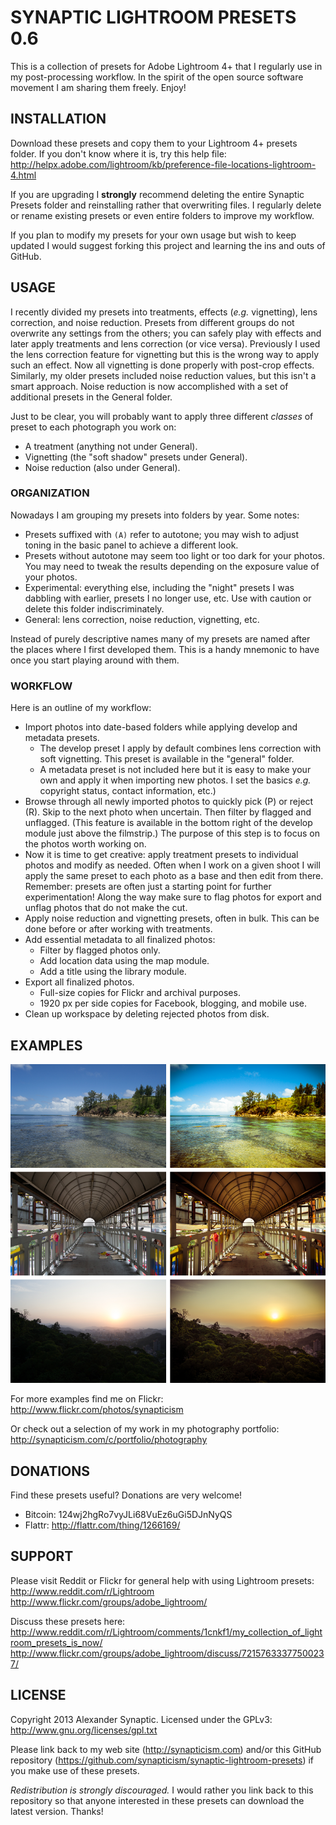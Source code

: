 # SYNAPTIC LIGHTROOM PRESETS 0.6

This is a collection of presets for Adobe Lightroom 4+ that I regularly use in my post-processing workflow. In the spirit of the open source software movement I am sharing them freely. Enjoy!

## INSTALLATION

Download these presets and copy them to your Lightroom 4+ presets folder. If you don't know where it is, try this help file:
http://helpx.adobe.com/lightroom/kb/preference-file-locations-lightroom-4.html

If you are upgrading I **strongly** recommend deleting the entire Synaptic Presets folder and reinstalling rather that overwriting files. I regularly delete or rename existing presets or even entire folders to improve my workflow.

If you plan to modify my presets for your own usage but wish to keep updated I would suggest forking this project and learning the ins and outs of GitHub.

## USAGE

I recently divided my presets into treatments, effects (*e.g.* vignetting), lens correction, and noise reduction. Presets from different groups do not overwrite any settings from the others; you can safely play with effects and later apply treatments and lens correction (or vice versa). Previously I used the lens correction feature for vignetting but this is the wrong way to apply such an effect. Now all vignetting is done properly with post-crop effects. Similarly, my older presets included noise reduction values, but this isn't a smart approach. Noise reduction is now accomplished with a set of additional presets in the General folder.

Just to be clear, you will probably want to apply three different *classes* of preset to each photograph you work on:

* A treatment (anything not under General).
* Vignetting (the "soft shadow" presets under General).
* Noise reduction (also under General).

### ORGANIZATION

Nowadays I am grouping my presets into folders by year. Some notes:

* Presets suffixed with `(A)` refer to autotone; you may wish to adjust toning in the basic panel to achieve a different look.
* Presets without autotone may seem too light or too dark for your photos. You may need to tweak the results depending on the exposure value of your photos.
* Experimental: everything else, including the "night" presets I was dabbling with earlier, presets I no longer use, etc. Use with caution or delete this folder indiscriminately.
* General: lens correction, noise reduction, vignetting, etc.

Instead of purely descriptive names many of my presets are named after the places where I first developed them. This is a handy mnemonic to have once you start playing around with them.

### WORKFLOW

Here is an outline of my workflow:

* Import photos into date-based folders while applying develop and metadata presets.
    * The develop preset I apply by default combines lens correction with soft vignetting. This preset is available in the "general" folder.
    * A metadata preset is not included here but it is easy to make your own and apply it when importing new photos. I set the basics *e.g.* copyright status, contact information, etc.)
* Browse through all newly imported photos to quickly pick (P) or reject (R). Skip to the next photo when uncertain. Then filter by flagged and unflagged. (This feature is available in the bottom right of the develop module just above the filmstrip.) The purpose of this step is to focus on the photos worth working on.
* Now it is time to get creative: apply treatment presets to individual photos and modify as needed. Often when I work on a given shoot I will apply the same preset to each photo as a base and then edit from there. Remember: presets are often just a starting point for further experimentation! Along the way make sure to flag photos for export and unflag photos that do not make the cut.
* Apply noise reduction and vignetting presets, often in bulk. This can be done before or after working with treatments.
* Add essential metadata to all finalized photos:
    * Filter by flagged photos only.
    * Add location data using the map module.
    * Add a title using the library module.
* Export all finalized photos.
    * Full-size copies for Flickr and archival purposes.
    * 1920 px per side copies for Facebook, blogging, and mobile use.
* Clean up workspace by deleting rejected photos from disk.

## EXAMPLES

![Synaptic Lightroom Presets Example 1](/example1.png "Synaptic Lightroom Presets Example 1")

For more examples find me on Flickr:
http://www.flickr.com/photos/synapticism

Or check out a selection of my work in my photography portfolio:
http://synapticism.com/c/portfolio/photography

## DONATIONS

Find these presets useful? Donations are very welcome!

* Bitcoin: 124wj2hgRo7vyJLi68VuEz6uGi5DJnNyQS
* Flattr: http://flattr.com/thing/1266169/

## SUPPORT

Please visit Reddit or Flickr for general help with using Lightroom presets:
http://www.reddit.com/r/Lightroom
http://www.flickr.com/groups/adobe_lightroom/

Discuss these presets here:
http://www.reddit.com/r/Lightroom/comments/1cnkf1/my_collection_of_lightroom_presets_is_now/
http://www.flickr.com/groups/adobe_lightroom/discuss/72157633377500237/

## LICENSE

Copyright 2013 Alexander Synaptic. Licensed under the GPLv3: http://www.gnu.org/licenses/gpl.txt

Please link back to my web site (http://synapticism.com) and/or this GitHub repository (https://github.com/synapticism/synaptic-lightroom-presets) if you make use of these presets.

*Redistribution is strongly discouraged.* I would rather you link back to this repository so that anyone interested in these presets can download the latest version. Thanks!